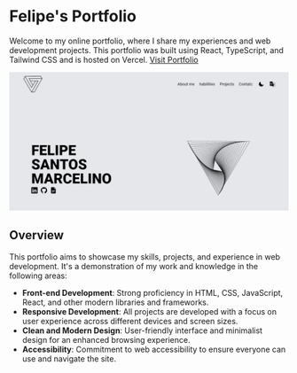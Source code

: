 # Felipe's Portfolio

Welcome to my online portfolio, where I share my experiences and web development projects. This portfolio was built using React, TypeScript, and Tailwind CSS and is hosted on Vercel.
[Visit Portfolio](https://felipe-portfolio.vercel.app/)

![Example Image](src/assets/felipePortifolio.png)

## Overview

This portfolio aims to showcase my skills, projects, and experience in web development. It's a demonstration of my work and knowledge in the following areas:

- **Front-end Development**: Strong proficiency in HTML, CSS, JavaScript, React, and other modern libraries and frameworks.
- **Responsive Development**: All projects are developed with a focus on user experience across different devices and screen sizes.
- **Clean and Modern Design**: User-friendly interface and minimalist design for an enhanced browsing experience.
- **Accessibility**: Commitment to web accessibility to ensure everyone can use and navigate the site.

